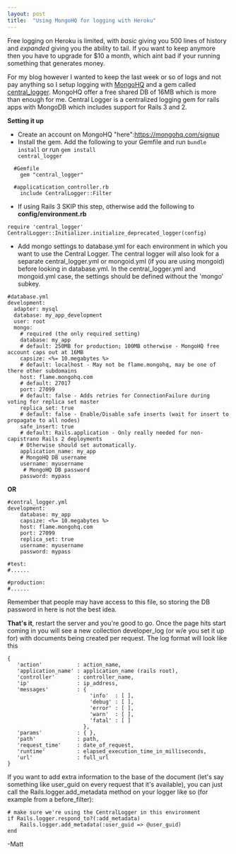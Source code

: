 ```yaml
---
layout: post
title:  "Using MongoHQ for logging with Heroku"
---
```


Free logging on Heroku is limited, with <i>basic</i> giving you 500 lines of history and <i>expanded</i> giving you the ability to tail. If you want to keep anymore then you have to upgrade for $10 a month, which aint bad if your running something that generates money.

For my blog however I wanted to keep the last week or so of logs and not pay anything so I setup logging with [MongoHQ](https://mongohq.com/) and a gem called [central_logger](https://github.com/customink/central_logger). MongoHQ offer a free shared DB of 16MB which is more than enough for me. Central Logger is a centralized logging gem for rails apps with MongoDB which includes support for Rails 3 and 2.

**Setting it up**

- Create an account on MongoHQ "here":https://mongohq.com/signup
- Install the gem. Add the following to your Gemfile and run <code>bundle install</code> or run <code>gem install central_logger</code>

```
  #Gemfile
    gem "central_logger"

  #applicatication_controller.rb
    include CentralLogger::Filter
```

- If using Rails 3 SKIP this step, otherwise add the following to **config/environment.rb**

`require 'central_logger' CentralLogger::Initializer.initialize_deprecated_logger(config)`

-  Add mongo settings to database.yml for each environment in which you want to use the Central Logger. The central logger will also look for a separate central_logger.yml or mongoid.yml (if you are using mongoid) before looking in database.yml. In the central_logger.yml and mongoid.yml case, the settings should be defined without the 'mongo' subkey.

```
#database.yml
development:
  adapter: mysql
  database: my_app_development
  user: root
  mongo:
    # required (the only required setting)
    database: my_app
    # default: 250MB for production; 100MB otherwise - MongoHQ free account caps out at 16MB
    capsize: <%= 10.megabytes %>
    # default: localhost - May not be flame.mongohq, may be one of there other subdomains
    host: flame.mongohq.com
    # default: 27017
    port: 27099
    # default: false - Adds retries for ConnectionFailure during voting for replica set master
    replica_set: true
    # default: false - Enable/Disable safe inserts (wait for insert to propagate to all nodes)
    safe_insert: true
    # default: Rails.application - Only really needed for non-capistrano Rails 2 deployments
    # Otherwise should set automatically.
    application_name: my_app
    # MongoHQ DB username
    username: myusername
     # MongoHQ DB password
    password: mypass
```

**OR**

```
#central_logger.yml
development:
    database: my_app
    capsize: <%= 10.megabytes %>
    host: flame.mongohq.com
    port: 27099
    replica_set: true
    username: myusername
    password: mypass

#test:
#......

#production:
#......
```

Remember that people may have access to this file, so storing the DB password in here is not the best idea.

**That's it**, restart the server and you're good to go. Once the page hits start coming in you will see a new collection developer_log (or w/e you set it up for) with documents being created per request. The log format will look like this

```
{
   'action'           : action_name,
   'application_name' : application_name (rails root),
   'controller'       : controller_name,
   'ip'               : ip_address,
   'messages'         : {
                          'info'  : [ ],
                          'debug' : [ ],
                          'error' : [ ],
                          'warn'  : [ ],
                          'fatal' : [ ]
                        },
   'params'           : { },
   'path'             : path,
   'request_time'     : date_of_request,
   'runtime'          : elapsed_execution_time_in_milliseconds,
   'url'              : full_url
}
```

If you want to add extra information to the base of the document (let's say something like user_guid on every request that it's available), you can just call the Rails.logger.add_metadata method on your logger like so (for example from a before_filter):

```
# make sure we're using the CentralLogger in this environment
if Rails.logger.respond_to?(:add_metadata)
    Rails.logger.add_metadata(:user_guid => @user_guid)
end
```


-Matt